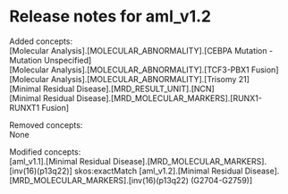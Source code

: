 # Release notes for aml_v1.2

Added concepts:<br>
[Molecular Analysis].[MOLECULAR_ABNORMALITY].[CEBPA Mutation - Mutation Unspecified]<br>
[Molecular Analysis].[MOLECULAR_ABNORMALITY].[TCF3-PBX1 Fusion]<br>
[Molecular Analysis].[MOLECULAR_ABNORMALITY].[Trisomy 21]<br>
[Minimal Residual Disease].[MRD_RESULT_UNIT].[NCN]<br>
[Minimal Residual Disease].[MRD_MOLECULAR_MARKERS].[RUNX1-RUNXT1 Fusion]<br>

Removed concepts:<br>
None

Modified concepts:<br>
[aml_v1.1].[Minimal Residual Disease].[MRD_MOLECULAR_MARKERS].[inv(16)(p13q22)] skos:exactMatch [aml_v1.2].[Minimal Residual Disease].[MRD_MOLECULAR_MARKERS].[inv(16)(p13q22) (G2704-G2759)]<br>
